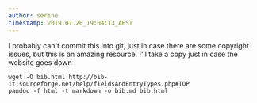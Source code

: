 ```yaml
---
author: serine
timestamp: 2019.07.20_19:04:13_AEST
---
```


I probably can't commit this into git, just in case there are some copyright issues, but this
is an amazing resource. I'll take a copy just in case the website goes down

```
wget -O bib.html http://bib-it.sourceforge.net/help/fieldsAndEntryTypes.php#TOP
pandoc -f html -t markdown -o bib.md bib.html
```
